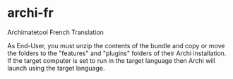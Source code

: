 archi-fr
========

Archimatetool French Translation

As End-User, you must unzip the contents of the bundle and copy or move the folders to the "features" and "plugins" folders of their Archi installation. If the target computer is set to run in the target language then Archi will launch using the target language.
